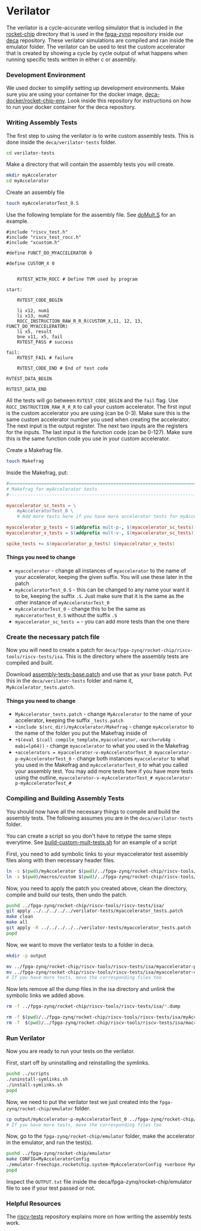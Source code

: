 # Verilator
The verilator is a cycle-accurate verilog simulator that is included in the [rocket-chip](https://github.com/freechipsproject/rocket-chip/tree/7cd3352c3b802c3c50cb864aee828c6106414bb3) directory that is used in the [fpga-zynq](https://github.com/ucb-bar/fpga-zynq) repository inside our [deca](https://github.com/rhit-neuro/deca) repository. These verilator simulations are compiled and ran inside the emulator folder. The verilator can be used to test the custom accelerator that is created by showing a cycle by cycle output of what happens when running specific tests written in either c or assembly.

### Development Environment
We used docker to simplify setting up development environments. Make sure you are using your container for the docker image, [deca-docker/rocket-chip-env](https://github.com/rhit-neuro/deca-docker/tree/master/rocket-chip-env#running-for-the-first-time). Look inside this repository for instructions on how to run your docker container for the deca repository.

### Writing Assembly Tests
The first step to using the verilator is to write custom assembly tests. This is done inside the `deca/verilator-tests` folder.

```bash
cd verilator-tests
```

Make a directory that will contain the assembly tests you will create.

```bash
mkdir myAccelerator
cd myAccelerator
```

Create an assembly file

```bash
touch myAcceleratorTest_0.S
```

Use the following template for the assembly file. See [doMult.S](mult/doMult.S) for an example.

```assembly
#include "riscv_test.h"
#include "riscv_test_rocc.h"
#include "xcustom.h"

#define FUNCT_DO_MYACCELERATOR 0

#define CUSTOM_X 0


    RVTEST_WITH_ROCC # Define TVM used by program

start:

    RVTEST_CODE_BEGIN

    li x12, num1
    li x13, num2
    ROCC_INSTRUCTION_RAW_R_R_R(CUSTOM_X,11, 12, 13, FUNCT_DO_MYACCELERATOR)
    li x5, result
    bne x11, x5, fail
    RVTEST_PASS # success

fail:
    RVTEST_FAIL # failure

    RVTEST_CODE_END # End of test code

RVTEST_DATA_BEGIN

RVTEST_DATA_END
```

All the tests will go between `RVTEST_CODE_BEGIN` and the `fail` flag. Use `ROCC_INSTRUCTION_RAW_R_R_R` to call your custom accelerator. The first input is the custom accelerator you are using (can be 0-3). Make sure this is the same custom accelerator number you used when creating the accelerator. The next input is the output register. The next two inputs are the registers for the inputs. The last input is the function code (can be 0-127). Make sure this is the same function code you use in your custom accelerator.

Create a Makefrag file.

```bash
touch Makefrag
```

Inside the Makefrag, put:

```Makefile
#=======================================================================
# Makefrag for myAccelerator tests
#-----------------------------------------------------------------------

myaccelerator_sc_tests = \
	myAcceleratorTest_0 \
    # Add more tests here if you have more accelerator tests for myAccelerator

myaccelerator_p_tests = $(addprefix mult-p-, $(myaccelerator_sc_tests))
myaccelerator_v_tests = $(addprefix mult-v-, $(myaccelerator_sc_tests))

spike_tests += $(myaccelerator_p_tests) $(myaccelrator_v_tests)
```

#### Things you need to change
-   `myaccelerator` - change all instances of `myaccelerator` to the name of your accelerator, keeping the given suffix. You will use these later in the patch
-   `myAcceleratorTest_0.S` - this can be changed to any name your want it to be, keeping the suffix `.S`. Just make sure that it is the same as the other instance of `myAcceleratorTest_0`
-   `myAcceleratorTest_0` - change this to be the same as `myAcceratorTest_0.S` without the suffix `.S`
-   `myaccelerator_sc_tests =` - you can add more tests than the one there

### Create the necessary patch file
Now you will need to create a patch for `deca/fpga-zynq/rocket-chip/riscv-tools/riscv-tests/isa`. This is the directory where the assembly tests are compiled and built.

Download [assembly-tests-base.patch](https://gist.github.com/heidecjj/a03fda51fb43a7cc086b606ff2adbdc4) and use that as your base patch. Put this in the `deca/verilator-tests` folder and name it, `MyAccelerator_tests.patch`.

#### Things you need to change
-   `MyAccelerator_tests.patch` - change `MyAccelerator` to the name of your accelerator, keeping the suffix `_tests.patch`
-   `+include $(src_dir)/myAccelerator/Makefrag` - change `myAccelerator` to the name of the folder you put the Makefrag inside of
-   `+$(eval $(call compile_template,myaccelerator,-march=rv64g -mabi=lp64))` - change `myaccelerator` to what you used in the Makefrag
-   `+accelerators = myaccelerator-v-myAcceleratorTest_0 myaccelerator-p-myAcceleratorTest_0` - change both instances `myaccelerator` to what you used in the Makefrag and `myAcceleratorTest_0` to what you called your assembly test. You may add more tests here if you have more tests using the outline, `myaccelerator-v-myAcceleratorTest_# myaccelerator-p-myAcceleratorTest_#`

### Compiling and Building Assembly Tests
You should now have all the necessary things to compile and build the assembly tests. The following assumes you are in the `deca/verilator-tests` folder.

You can create a script so you don't have to retype the same steps everytime. See [build-custom-mult-tests.sh](../scripts/build-custom-mult-tests.sh) for an example of a script

First, you need to add symbolic links to your myaccelerator test assembly files along with then necessary header files.

```bash
ln -s $(pwd)/myAccelerator $(pwd)/../fpga-zynq/rocket-chip/riscv-tools/riscv-tests/isa/myAccelerator
ln -s $(pwd)/macros/custom $(pwd)/../fpga-zynq/rocket-chip/riscv-tools/riscv-tests/isa/macros/custom
```

Now, you need to apply the patch you created above, clean the directory, compile and build our tests, then undo the patch.

```bash
pushd ../fpga-zynq/rocket-chip/riscv-tools/riscv-tests/isa/
git apply ../../../../../verilator-tests/myaccelerator_tests.patch
make clean
make all
git apply -R ../../../../../verilator-tests/myaccelerator_tests.patch
popd
```

Now, we want to move the verilator tests to a folder in deca.

```bash
mkdir -p output

mv ../fpga-zynq/rocket-chip/riscv-tools/riscv-tests/isa/myaccelerator-p-myAcceleratorTest_0 output
mv ../fpga-zynq/rocket-chip/riscv-tools/riscv-tests/isa/myaccelerator-v-myAcceleratorTest_0 output
# If you have more tests, move the corresponding files too
```

Now lets remove all the dump files in the isa directory and unlink the symbolic links we added above.

```bash
rm -f ../fpga-zynq/rocket-chip/riscv-tools/riscv-tests/isa/*.dump

rm -f $(pwd)/../fpga-zynq/rocket-chip/riscv-tools/riscv-tests/isa/myAccelerator
rm -f  $(pwd)/../fpga-zynq/rocket-chip/riscv-tools/riscv-tests/isa/macros/custom
```

### Run Verilator
Now you are ready to run your tests on the verilator.

First, start off by uninstalling and reinstalling the symlinks.

```bash
pushd ../scripts
./uninstall-symlinks.sh
./install-symlinks.sh
popd
```

Now, we need to put the verilator test we just created into the `fpga-zynq/rocket-chip/emulator` folder.

```bash
cp output/myAccelerator-p-myAcceleratorTest_0 ../fpga-zynq/rocket-chip/emulator
# If you have more tests, move the corresponding files too
```

Now, go to the `fpga-zynq/rocket-chip/emulator` folder, make the accelerator in the emulator, and run the test(s).

```bash
pushd ../fpga-zynq/rocket-chip/emulator
make CONFIG=MyAcceleratorConfig
./emulator-freechips.rocketchip.system-MyAcceleratorConfig +verbose MyAccelerator-p-myAcceleratorTest_0 2> OUTPUT.txt
popd
```

Inspect the `OUTPUT.txt` file inside the deca/fpga-zynq/rocket-chip/emulator file to see if your test passed or not.

### Helpful Resources

The [riscv-tests](https://github.com/riscv/riscv-tests/tree/ba39c5fc2885eb1400d6f9e13ae6c7588c1c1241) repository explains more on how writing the assembly tests work.